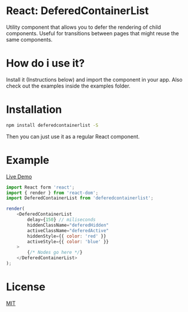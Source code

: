 # React: DeferedContainerList

Utility component that allows you to defer the rendering of child components. Useful for transitions between pages that might reuse the same components.

# How do i use it?

Install it (Instructions below) and import the component in your app. Also check out the examples inside the examples folder.

# Installation
```bash
npm install deferedcontainerlist -S
```
Then you can just use it as a regular React component.


# Example
[Live Demo](https://jsfiddle.net/fj4zv2tn/15/)
```js
import React form 'react';
import { render } from 'react-dom';
import DeferedContainerList from 'deferedcontainerlist';

render(
    <DeferedContainerList
        delay={150} // miliseconds
        hiddenClassName="deferedHidden"
        activeClassName="deferedActive"
        hiddenStyle={{ color: 'red' }}
        activeStyle={{ color: 'blue' }}
    >
        {/* Nodes go here */}
    </DeferedContainerList>
);
```

# License
[MIT](https://github.com/KCreate/DeferedContainerList/blob/master/LICENSE)
